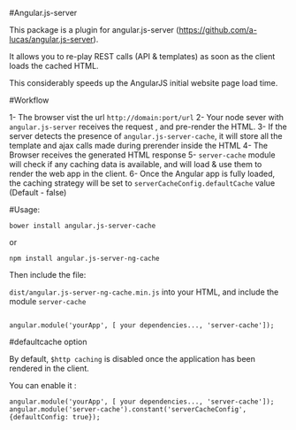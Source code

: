 #Angular.js-server

This package is a plugin for angular.js-server (https://github.com/a-lucas/angular.js-server).

It allows you to re-play REST calls (API & templates) as soon as the client loads the cached HTML.

This considerably speeds up the AngularJS initial website page load time.


#Workflow

1- The browser vist the url `http://domain:port/url`
2- Your node sever with `angular.js-server`  receives the request , and pre-render the HTML.
3- If the server detects the presence of `angular.js-server-cache`, it will store all the template and ajax calls made during prerender inside the HTML
4- The Browser receives the generated HTML response
5- `server-cache` module will check if any caching data is available, and will load & use them to render the web app in the client.
6- Once the Angular app is fully loaded, the caching strategy will be set to `serverCacheConfig.defaultCache` value (Default - false)

#Usage: 

`bower install angular.js-server-cache`

or

`npm install angular.js-server-ng-cache`

Then include the file: 

`dist/angular.js-server-ng-cache.min.js` into your HTML, and include the module `server-cache`

```

angular.module('yourApp', [ your dependencies..., 'server-cache']);

```

#defaultcache option

By default, `$http caching` is disabled once the application has been rendered in the client.

You can enable it : 

```
angular.module('yourApp', [ your dependencies..., 'server-cache']);
angular.module('server-cache').constant('serverCacheConfig', {defaultConfig: true});

```